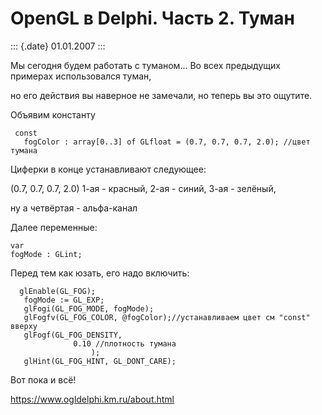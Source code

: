 OpenGL в Delphi. Часть 2. Туман
===============================

::: {.date}
01.01.2007
:::

Мы сегодня будем работать с туманом\... Во всех предыдущих примерах
использовался туман,

но его действия вы наверное не замечали, но теперь вы это ощутите.

Объявим константу

     const 
       fogColor : array[0..3] of GLfloat = (0.7, 0.7, 0.7, 2.0); //цвет тумана 

Циферки в конце устанавливают следующее:

(0.7, 0.7, 0.7, 2.0) 1-ая - красный, 2-ая - синий, 3-ая - зелёный,

ну а четвёртая - альфа-канал

Далее переменные:

    var
    fogMode : GLint;

Перед тем как юзать, его надо включить:

      glEnable(GL_FOG);
       fogMode := GL_EXP; 
       glFogi(GL_FOG_MODE, fogMode); 
       glFogfv(GL_FOG_COLOR, @fogColor);//устанавливаем цвет см "const" вверху 
       glFogf(GL_FOG_DENSITY,
                  0.10 //плотность тумана
                      ); 
       glHint(GL_FOG_HINT, GL_DONT_CARE);

Вот пока и всё!

<https://www.ogldelphi.km.ru/about.html>
